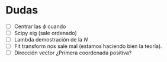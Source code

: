 # Dudas   

- [ ] Centrar las $\phi$ cuando 
- [ ] Scipy eig (sale ordenado)
- [ ] Lambda demostración de la $N$
- [ ] Fit transform nos sale mal (estamos haciendo bien la teoría).
- [ ] Dirección vector ¿Primera coordenada positiva?